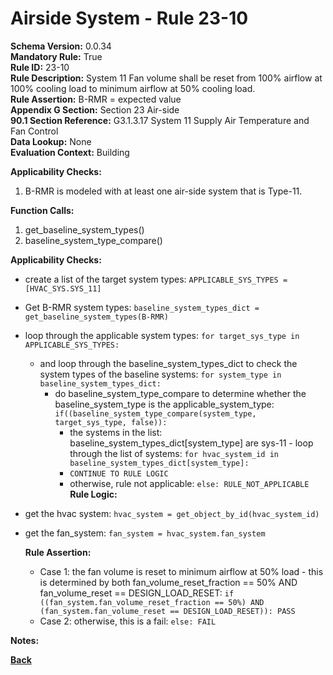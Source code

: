 
# Airside System - Rule 23-10 

**Schema Version:** 0.0.34  
**Mandatory Rule:** True  
**Rule ID:** 23-10  
**Rule Description:** System 11 Fan volume shall be reset from 100% airflow at 100% cooling load to minimum airflow at 50% cooling load.    
**Rule Assertion:** B-RMR = expected value  
**Appendix G Section:** Section 23 Air-side  
**90.1 Section Reference:** G3.1.3.17 System 11 Supply Air Temperature and Fan Control  
**Data Lookup:** None  
**Evaluation Context:** Building  

**Applicability Checks:**  

1. B-RMR is modeled with at least one air-side system that is Type-11.  

**Function Calls:**  

1. get_baseline_system_types()
2. baseline_system_type_compare()

**Applicability Checks:**  
- create a list of the target system types: `APPLICABLE_SYS_TYPES = [HVAC_SYS.SYS_11]`
- Get B-RMR system types: `baseline_system_types_dict = get_baseline_system_types(B-RMR)`

- loop through the applicable system types: `for target_sys_type in APPLICABLE_SYS_TYPES:`
    - and loop through the baseline_system_types_dict to check the system types of the baseline systems: `for system_type in baseline_system_types_dict:`
        - do baseline_system_type_compare to determine whether the baseline_system_type is the applicable_system_type: `if((baseline_system_type_compare(system_type, target_sys_type, false)):`
            - the systems in the list: baseline_system_types_dict[system_type] are sys-11 - loop through the list of systems: `for hvac_system_id in baseline_system_types_dict[system_type]:`
            - `CONTINUE TO RULE LOGIC`
            - otherwise, rule not applicable: `else: RULE_NOT_APPLICABLE`  
  **Rule Logic:**
- get the hvac system: `hvac_system = get_object_by_id(hvac_system_id)`
- get the fan_system: `fan_system = hvac_system.fan_system`

  **Rule Assertion:**
  - Case 1: the fan volume is reset to minimum airflow at 50% load - this is determined by both fan_volume_reset_fraction == 50% AND fan_volume_reset == DESIGN_LOAD_RESET: `if ((fan_system.fan_volume_reset_fraction == 50%) AND (fan_system.fan_volume_reset == DESIGN_LOAD_RESET)): PASS`
  - Case 2: otherwise, this is a fail: `else: FAIL`

**Notes:**

**[Back](../_toc.md)**
